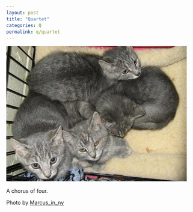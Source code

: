 ```yaml
---
layout: post
title: "Quartet"
categories: Q
permalink: q/quartet
---
```


<img src="/images/q/quartet.jpg">

A chorus of four.

Photo by <a href="http://www.flickr.com/photos/melauer/2581258161/">Marcus_in_ny</a>
